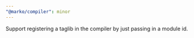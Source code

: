 ```yaml
---
"@marko/compiler": minor
---
```


Support registering a taglib in the compiler by just passing in a module id.
